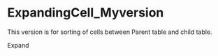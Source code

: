ExpandingCell_Myversion
=======================
This version is for sorting of cells between Parent table and child table.

Expand
